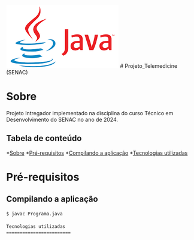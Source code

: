 <img src="download.png">
# Projeto_Telemedicine (SENAC)

Sobre
========================
Projeto Intregador implementado na disciplina do curso Técnico em Desenvolvimento do SENAC no ano de 2024.

Tabela de conteúdo
------------------------

*[Sobre](#sobre)
*[Pré-requisitos](#pré-requisitos)
    *[Compilando a aplicação](#compilando-a-aplicação)
*[Tecnologias utilizadas](#tecnologia-utilizadas)

Pré-requisitos
========================

Compilando a aplicação
------------------------
```bash
$ javac Programa.java

Tecnologias utilizadas
========================